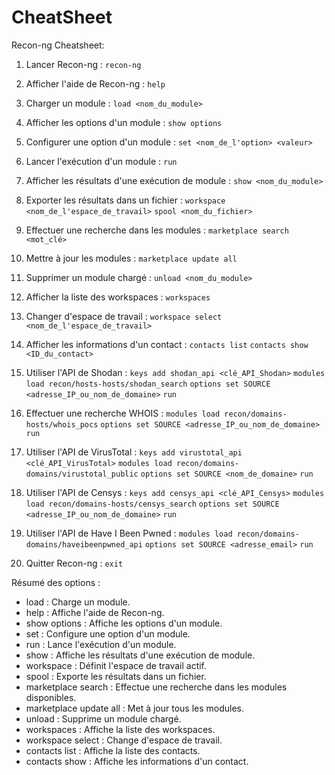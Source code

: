 # CheatSheet

Recon-ng Cheatsheet:

1. Lancer Recon-ng :
``recon-ng``

2. Afficher l'aide de Recon-ng :
``help``

3. Charger un module :
``load <nom_du_module>``

4. Afficher les options d'un module :
``show options``

5. Configurer une option d'un module :
``set <nom_de_l'option> <valeur>``

6. Lancer l'exécution d'un module :
``run``

7. Afficher les résultats d'une exécution de module :
``show <nom_du_module>``

8. Exporter les résultats dans un fichier :
``workspace <nom_de_l'espace_de_travail>``
``spool <nom_du_fichier>``

9. Effectuer une recherche dans les modules :
``marketplace search <mot_clé>``

10. Mettre à jour les modules :
``marketplace update all``

11. Supprimer un module chargé :
``unload <nom_du_module>``

12. Afficher la liste des workspaces :
``workspaces``

13. Changer d'espace de travail :
``workspace select <nom_de_l'espace_de_travail>``

14. Afficher les informations d'un contact :
``contacts list``
``contacts show <ID_du_contact>``

15. Utiliser l'API de Shodan :
``keys add shodan_api <clé_API_Shodan>``
``modules load recon/hosts-hosts/shodan_search``
``options set SOURCE <adresse_IP_ou_nom_de_domaine>``
``run``

16. Effectuer une recherche WHOIS :
``modules load recon/domains-hosts/whois_pocs``
``options set SOURCE <adresse_IP_ou_nom_de_domaine>``
``run``

17. Utiliser l'API de VirusTotal :
``keys add virustotal_api <clé_API_VirusTotal>``
``modules load recon/domains-domains/virustotal_public``
``options set SOURCE <nom_de_domaine>``
``run``

18. Utiliser l'API de Censys :
``keys add censys_api <clé_API_Censys>``
``modules load recon/domains-hosts/censys_search``
``options set SOURCE <adresse_IP_ou_nom_de_domaine>``
``run``

19. Utiliser l'API de Have I Been Pwned :
``modules load recon/domains-domains/haveibeenpwned_api``
``options set SOURCE <adresse_email>``
``run``

20. Quitter Recon-ng :
``exit``

Résumé des options :
- load : Charge un module.
- help : Affiche l'aide de Recon-ng.
- show options : Affiche les options d'un module.
- set : Configure une option d'un module.
- run : Lance l'exécution d'un module.
- show : Affiche les résultats d'une exécution de module.
- workspace : Définit l'espace de travail actif.
- spool : Exporte les résultats dans un fichier.
- marketplace search : Effectue une recherche dans les modules disponibles.
- marketplace update all : Met à jour tous les modules.
- unload : Supprime un module chargé.
- workspaces : Affiche la liste des workspaces.
- workspace select : Change d'espace de travail.
- contacts list : Affiche la liste des contacts.
- contacts show : Affiche les informations d'un contact.

